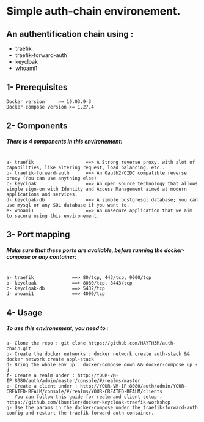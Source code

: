 # Simple auth-chain environement.
## An authentification chain using :
- traefik 
- traefik-forward-auth
- keycloak 
- whoami1

## 1- Prerequisites
  ```
  Docker version	 >= 19.03.9-3
  Docker-compose version >= 1.27.4
  ```

## 2- Components
  ##### There is 4 components in this environement:
  #
    a- traefik                   ==> A Strong reverse proxy, with alot of capabilities, like altering request, load balancing, etc..
    b- traefik-forward-auth      ==> An Oauth2/OIDC compatible reverse proxy (You can use anything else)
    c- keycloak                  ==> An open source technology that allows single sign-on with Identity and Access Management aimed at modern applications and services. 
    d- keycloak-db               ==> A simple postgresql database; you can use mysql or any SQL database if you want to.
    e- whoami1                   ==> An unsecure application that we aim to secure using this environement.
    
## 3- Port mapping
  ##### Make sure that these ports are available, before running the docker-compose or any container:
  #
    a- traefik              ==> 80/tcp, 443/tcp, 9000/tcp
    b- keycloak             ==> 8080/tcp, 8443/tcp
    c- keycloak-db          ==> 5432/tcp 
    d- whoami1              ==> 4000/tcp    

## 4- Usage
  ##### To use this environement, you need to :
  ```
  a- Clone the repo : git clone https://github.com/HAYTH3M/auth-chain.git
  b- Create the docker networks : docker network create auth-stack && docker network create appl-stack
  d- Bring the whole env up : docker-compose down && docker-compose up -d
  f- Create a realm under : http://YOUR-VM-IP:8080/auth/admin/master/console/#/realms/master 
  e- Create a client under : http://YOUR-VM-IP:8080/auth/admin/YOUR-CREATED-REALM/console/#/realms/YOUR-CREATED-REALM/clients
     You can follow this guide for realm and client setup : https://github.com/ibuetler/docker-keycloak-traefik-workshop
  g- Use the params in the docker-compose under the traefik-forward-auth config and restart the traefik-forward-auth container.
  ```
